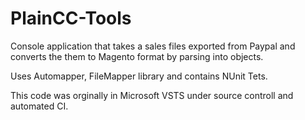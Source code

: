 # PlainCC-Tools

Console application that takes a sales files exported from Paypal and converts the them to Magento format by parsing into objects.

Uses Automapper, FileMapper library and contains NUnit Tets.

This code was orginally in Microsoft VSTS under source controll and automated CI.
